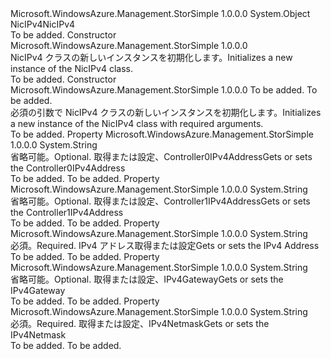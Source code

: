 <Type Name="NicIPv4" FullName="Microsoft.WindowsAzure.Management.StorSimple.Models.NicIPv4">
  <TypeSignature Language="C#" Value="public class NicIPv4" />
  <TypeSignature Language="ILAsm" Value=".class public auto ansi beforefieldinit NicIPv4 extends System.Object" />
  <TypeSignature Language="DocId" Value="T:Microsoft.WindowsAzure.Management.StorSimple.Models.NicIPv4" />
  <TypeSignature Language="VB.NET" Value="Public Class NicIPv4" />
  <TypeSignature Language="F#" Value="type NicIPv4 = class" />
  <AssemblyInfo>
    <AssemblyName>Microsoft.WindowsAzure.Management.StorSimple</AssemblyName>
    <AssemblyVersion>1.0.0.0</AssemblyVersion>
  </AssemblyInfo>
  <Base>
    <BaseTypeName>System.Object</BaseTypeName>
  </Base>
  <Interfaces />
  <Docs>
    <summary>
            <span data-ttu-id="211e4-101">NicIPv4</span><span class="sxs-lookup"><span data-stu-id="211e4-101">NicIPv4</span></span>
            </summary>
    <remarks>To be added.</remarks>
  </Docs>
  <Members>
    <Member MemberName=".ctor">
      <MemberSignature Language="C#" Value="public NicIPv4 ();" />
      <MemberSignature Language="ILAsm" Value=".method public hidebysig specialname rtspecialname instance void .ctor() cil managed" />
      <MemberSignature Language="DocId" Value="M:Microsoft.WindowsAzure.Management.StorSimple.Models.NicIPv4.#ctor" />
      <MemberSignature Language="VB.NET" Value="Public Sub New ()" />
      <MemberType>Constructor</MemberType>
      <AssemblyInfo>
        <AssemblyName>Microsoft.WindowsAzure.Management.StorSimple</AssemblyName>
        <AssemblyVersion>1.0.0.0</AssemblyVersion>
      </AssemblyInfo>
      <Parameters />
      <Docs>
        <summary>
            <span data-ttu-id="211e4-102">NicIPv4 クラスの新しいインスタンスを初期化します。</span><span class="sxs-lookup"><span data-stu-id="211e4-102">Initializes a new instance of the NicIPv4 class.</span></span>
            </summary>
        <remarks>To be added.</remarks>
      </Docs>
    </Member>
    <Member MemberName=".ctor">
      <MemberSignature Language="C#" Value="public NicIPv4 (string iPv4Address, string iPv4Netmask);" />
      <MemberSignature Language="ILAsm" Value=".method public hidebysig specialname rtspecialname instance void .ctor(string iPv4Address, string iPv4Netmask) cil managed" />
      <MemberSignature Language="DocId" Value="M:Microsoft.WindowsAzure.Management.StorSimple.Models.NicIPv4.#ctor(System.String,System.String)" />
      <MemberSignature Language="VB.NET" Value="Public Sub New (iPv4Address As String, iPv4Netmask As String)" />
      <MemberSignature Language="F#" Value="new Microsoft.WindowsAzure.Management.StorSimple.Models.NicIPv4 : string * string -&gt; Microsoft.WindowsAzure.Management.StorSimple.Models.NicIPv4" Usage="new Microsoft.WindowsAzure.Management.StorSimple.Models.NicIPv4 (iPv4Address, iPv4Netmask)" />
      <MemberType>Constructor</MemberType>
      <AssemblyInfo>
        <AssemblyName>Microsoft.WindowsAzure.Management.StorSimple</AssemblyName>
        <AssemblyVersion>1.0.0.0</AssemblyVersion>
      </AssemblyInfo>
      <Parameters>
        <Parameter Name="iPv4Address" Type="System.String" />
        <Parameter Name="iPv4Netmask" Type="System.String" />
      </Parameters>
      <Docs>
        <param name="iPv4Address">To be added.</param>
        <param name="iPv4Netmask">To be added.</param>
        <summary>
            <span data-ttu-id="211e4-103">必須の引数で NicIPv4 クラスの新しいインスタンスを初期化します。</span><span class="sxs-lookup"><span data-stu-id="211e4-103">Initializes a new instance of the NicIPv4 class with required arguments.</span></span>
            </summary>
        <remarks>To be added.</remarks>
      </Docs>
    </Member>
    <Member MemberName="Controller0IPv4Address">
      <MemberSignature Language="C#" Value="public string Controller0IPv4Address { get; set; }" />
      <MemberSignature Language="ILAsm" Value=".property instance string Controller0IPv4Address" />
      <MemberSignature Language="DocId" Value="P:Microsoft.WindowsAzure.Management.StorSimple.Models.NicIPv4.Controller0IPv4Address" />
      <MemberSignature Language="VB.NET" Value="Public Property Controller0IPv4Address As String" />
      <MemberSignature Language="F#" Value="member this.Controller0IPv4Address : string with get, set" Usage="Microsoft.WindowsAzure.Management.StorSimple.Models.NicIPv4.Controller0IPv4Address" />
      <MemberType>Property</MemberType>
      <AssemblyInfo>
        <AssemblyName>Microsoft.WindowsAzure.Management.StorSimple</AssemblyName>
        <AssemblyVersion>1.0.0.0</AssemblyVersion>
      </AssemblyInfo>
      <ReturnValue>
        <ReturnType>System.String</ReturnType>
      </ReturnValue>
      <Docs>
        <summary>
            <span data-ttu-id="211e4-104">省略可能。</span><span class="sxs-lookup"><span data-stu-id="211e4-104">Optional.</span></span> <span data-ttu-id="211e4-105">取得または設定、Controller0IPv4Address</span><span class="sxs-lookup"><span data-stu-id="211e4-105">Gets or sets the Controller0IPv4Address</span></span>
            </summary>
        <value>To be added.</value>
        <remarks>To be added.</remarks>
      </Docs>
    </Member>
    <Member MemberName="Controller1IPv4Address">
      <MemberSignature Language="C#" Value="public string Controller1IPv4Address { get; set; }" />
      <MemberSignature Language="ILAsm" Value=".property instance string Controller1IPv4Address" />
      <MemberSignature Language="DocId" Value="P:Microsoft.WindowsAzure.Management.StorSimple.Models.NicIPv4.Controller1IPv4Address" />
      <MemberSignature Language="VB.NET" Value="Public Property Controller1IPv4Address As String" />
      <MemberSignature Language="F#" Value="member this.Controller1IPv4Address : string with get, set" Usage="Microsoft.WindowsAzure.Management.StorSimple.Models.NicIPv4.Controller1IPv4Address" />
      <MemberType>Property</MemberType>
      <AssemblyInfo>
        <AssemblyName>Microsoft.WindowsAzure.Management.StorSimple</AssemblyName>
        <AssemblyVersion>1.0.0.0</AssemblyVersion>
      </AssemblyInfo>
      <ReturnValue>
        <ReturnType>System.String</ReturnType>
      </ReturnValue>
      <Docs>
        <summary>
            <span data-ttu-id="211e4-106">省略可能。</span><span class="sxs-lookup"><span data-stu-id="211e4-106">Optional.</span></span> <span data-ttu-id="211e4-107">取得または設定、Controller1IPv4Address</span><span class="sxs-lookup"><span data-stu-id="211e4-107">Gets or sets the Controller1IPv4Address</span></span>
            </summary>
        <value>To be added.</value>
        <remarks>To be added.</remarks>
      </Docs>
    </Member>
    <Member MemberName="IPv4Address">
      <MemberSignature Language="C#" Value="public string IPv4Address { get; set; }" />
      <MemberSignature Language="ILAsm" Value=".property instance string IPv4Address" />
      <MemberSignature Language="DocId" Value="P:Microsoft.WindowsAzure.Management.StorSimple.Models.NicIPv4.IPv4Address" />
      <MemberSignature Language="VB.NET" Value="Public Property IPv4Address As String" />
      <MemberSignature Language="F#" Value="member this.IPv4Address : string with get, set" Usage="Microsoft.WindowsAzure.Management.StorSimple.Models.NicIPv4.IPv4Address" />
      <MemberType>Property</MemberType>
      <AssemblyInfo>
        <AssemblyName>Microsoft.WindowsAzure.Management.StorSimple</AssemblyName>
        <AssemblyVersion>1.0.0.0</AssemblyVersion>
      </AssemblyInfo>
      <ReturnValue>
        <ReturnType>System.String</ReturnType>
      </ReturnValue>
      <Docs>
        <summary>
            <span data-ttu-id="211e4-108">必須。</span><span class="sxs-lookup"><span data-stu-id="211e4-108">Required.</span></span> <span data-ttu-id="211e4-109">IPv4 アドレス取得または設定</span><span class="sxs-lookup"><span data-stu-id="211e4-109">Gets or sets the IPv4 Address</span></span>
            </summary>
        <value>To be added.</value>
        <remarks>To be added.</remarks>
      </Docs>
    </Member>
    <Member MemberName="IPv4Gateway">
      <MemberSignature Language="C#" Value="public string IPv4Gateway { get; set; }" />
      <MemberSignature Language="ILAsm" Value=".property instance string IPv4Gateway" />
      <MemberSignature Language="DocId" Value="P:Microsoft.WindowsAzure.Management.StorSimple.Models.NicIPv4.IPv4Gateway" />
      <MemberSignature Language="VB.NET" Value="Public Property IPv4Gateway As String" />
      <MemberSignature Language="F#" Value="member this.IPv4Gateway : string with get, set" Usage="Microsoft.WindowsAzure.Management.StorSimple.Models.NicIPv4.IPv4Gateway" />
      <MemberType>Property</MemberType>
      <AssemblyInfo>
        <AssemblyName>Microsoft.WindowsAzure.Management.StorSimple</AssemblyName>
        <AssemblyVersion>1.0.0.0</AssemblyVersion>
      </AssemblyInfo>
      <ReturnValue>
        <ReturnType>System.String</ReturnType>
      </ReturnValue>
      <Docs>
        <summary>
            <span data-ttu-id="211e4-110">省略可能。</span><span class="sxs-lookup"><span data-stu-id="211e4-110">Optional.</span></span> <span data-ttu-id="211e4-111">取得または設定、IPv4Gateway</span><span class="sxs-lookup"><span data-stu-id="211e4-111">Gets or sets the IPv4Gateway</span></span>
            </summary>
        <value>To be added.</value>
        <remarks>To be added.</remarks>
      </Docs>
    </Member>
    <Member MemberName="IPv4Netmask">
      <MemberSignature Language="C#" Value="public string IPv4Netmask { get; set; }" />
      <MemberSignature Language="ILAsm" Value=".property instance string IPv4Netmask" />
      <MemberSignature Language="DocId" Value="P:Microsoft.WindowsAzure.Management.StorSimple.Models.NicIPv4.IPv4Netmask" />
      <MemberSignature Language="VB.NET" Value="Public Property IPv4Netmask As String" />
      <MemberSignature Language="F#" Value="member this.IPv4Netmask : string with get, set" Usage="Microsoft.WindowsAzure.Management.StorSimple.Models.NicIPv4.IPv4Netmask" />
      <MemberType>Property</MemberType>
      <AssemblyInfo>
        <AssemblyName>Microsoft.WindowsAzure.Management.StorSimple</AssemblyName>
        <AssemblyVersion>1.0.0.0</AssemblyVersion>
      </AssemblyInfo>
      <ReturnValue>
        <ReturnType>System.String</ReturnType>
      </ReturnValue>
      <Docs>
        <summary>
            <span data-ttu-id="211e4-112">必須。</span><span class="sxs-lookup"><span data-stu-id="211e4-112">Required.</span></span> <span data-ttu-id="211e4-113">取得または設定、IPv4Netmask</span><span class="sxs-lookup"><span data-stu-id="211e4-113">Gets or sets the IPv4Netmask</span></span>
            </summary>
        <value>To be added.</value>
        <remarks>To be added.</remarks>
      </Docs>
    </Member>
  </Members>
</Type>